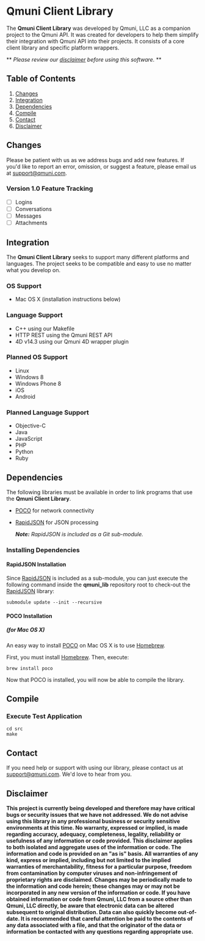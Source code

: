 # Qmuni Client Library #

The **Qmuni Client Library** was developed by Qmuni, LLC as a companion project to the Qmuni API. It was created for developers to help them simplify their integration with Qmuni API into their projects. It consists of a core client library and specific platform wrappers.

**
*Please review our [disclaimer](#disclaimer) before using this software.*
**

## Table of Contents ##
1. [Changes](#changes)
1. [Integration](#integration)
1. [Dependencies](#dependencies)
1. [Compile](#compile)
1. [Contact](#contact)
1. [Disclaimer](#disclaimer)

<a name="changes"></a>
## Changes ##

Please be patient with us as we address bugs and add new features. If you'd like to report an error, omission, or suggest a feature, please email us at [support@qmuni.com][support].

### Version 1.0 Feature Tracking ###

- [ ] Logins
- [ ] Conversations
- [ ] Messages
- [ ] Attachments

<a name="integration"></a>
## Integration ##

The **Qmuni Client Library** seeks to support many different platforms and languages. The project seeks to be compatible and easy to use no matter what you develop on.

### OS Support ###

* Mac OS X (installation instructions below)

### Language Support ###

* C++ using our Makefile
* HTTP REST using the Qmuni REST API
* 4D v14.3 using our Qmuni 4D wrapper plugin

### Planned OS Support ###

* Linux
* Windows 8
* Windows Phone 8
* iOS
* Android

### Planned Language Support ###

* Objective-C
* Java
* JavaScript
* PHP
* Python
* Ruby

<a name="dependencies"></a>
## Dependencies ##

The following libraries must be available in order to link programs that use the **Qmuni Client Library**.

* [POCO][] for network connectivity
* [RapidJSON][] for JSON processing

	***Note:** RapidJSON is included as a Git sub-module.*

### Installing Dependencies ###

#### RapidJSON Installation ####

Since [RapidJSON][] is included as a sub-module, you can just execute the following command inside the **qmuni_lib** repository root to check-out the [RapidJSON][] library:

	submodule update --init --recursive

#### POCO Installation ####

##### (for Mac OS X) #####

An easy way to install [POCO][] on Mac OS X is to use [Homebrew][].

First, you must install [Homebrew][]. Then, execute:

	brew install poco

Now that POCO is installed, you will now be able to compile the library.

<a name="compile"></a>
## Compile ##

### Execute Test Application ###

	cd src
	make

<a name="contact"></a>
## Contact ##

If you need help or support with using our library, please contact us at [support@qmuni.com][support]. We'd love to hear from you.

<a name="disclaimer"></a>
## Disclaimer ##

**This project is currently being developed and therefore may have critical bugs or security issues that we have not addressed. We do not advise using this library in any professional business or security sensitive environments at this time. No warranty, expressed or implied, is made regarding accuracy, adequacy, completeness, legality, reliability or usefulness of any information or code provided. This disclaimer applies to both isolated and aggregate uses of the information or code. The information and code is provided on an "as is" basis. All warranties of any kind, express or implied, including but not limited to the implied warranties of merchantability, fitness for a particular purpose, freedom from contamination by computer viruses and non-infringement of proprietary rights are disclaimed. Changes may be periodically made to the information and code herein; these changes may or may not be incorporated in any new version of the information or code. If you have obtained information or code from Qmuni, LLC from a source other than Qmuni, LLC directly, be aware that electronic data can be altered subsequent to original distribution. Data can also quickly become out-of-date. It is recommended that careful attention be paid to the contents of any data associated with a file, and that the originator of the data or information be contacted with any questions regarding appropriate use.**

[poco]:http://pocoproject.org/
[rapidjson]:https://github.com/miloyip/rapidjson
[homebrew]:http://brew.sh/
[support]:mailto:support@qmuni.com